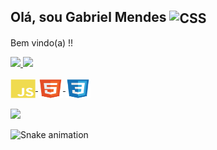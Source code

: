 ## Olá, sou Gabriel Mendes   <img align="center" alt="CSS" height="50" width="50" src="https://i.gifer.com/origin/2f/2f548a4cff82755977ae34fe08e4ac50.gif">
Bem vindo(a) !!

 <div>
   <a href="https://github.com/Gb-Mendes">
   <img height="180em" src="https://github-readme-stats.vercel.app/api?username=Gb-Mendes&show_icons=true&theme=tokyonight&include_all_commits=true&count_private=true"/>
   <img height="180em" src="https://github-readme-stats.vercel.app/api/top-langs/?username=Gb-Mendes&layout=compact&langs_count=6&theme=tokyonight"/>

</div>
<div style="display: inline_block"><br>
  <img align="center" alt="Js" height="30" width="40" src="https://raw.githubusercontent.com/devicons/devicon/master/icons/javascript/javascript-plain.svg">
  <img align="center" alt="HTML" height="30" width="40" src="https://raw.githubusercontent.com/devicons/devicon/master/icons/html5/html5-original.svg">
  <img align="center" alt="CSS" height="30" width="40" src="https://raw.githubusercontent.com/devicons/devicon/master/icons/css3/css3-original.svg">
</div>
 <br>
<div> 
  <a href = "mailto:gabrielmendes8656@gmail.com"><img src="https://img.shields.io/badge/-Gmail-%23333?style=for-the-badge&logo=gmail&logoColor=white" target="_blank"></a>

 
  ![Snake animation](https://github.com/Gb-Mendes/Gb-Mendes/blob/output/github-contribution-grid-snake.svg)

</div>

